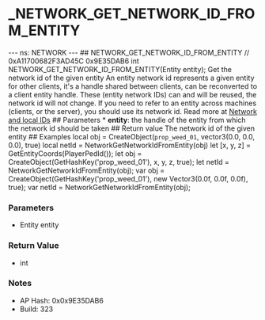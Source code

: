 # _NETWORK_GET_NETWORK_ID_FROM_ENTITY

--- ns: NETWORK --- ## NETWORK_GET_NETWORK_ID_FROM_ENTITY  // 0xA11700682F3AD45C 0x9E35DAB6 int NETWORK_GET_NETWORK_ID_FROM_ENTITY(Entity entity); Get the network id of the given entity  An entity network id represents a given entity for other clients, it's a handle shared between clients, can be reconverted to a client entity handle. These (entity network IDs) can and will be reused, the network id will not change. If you need to refer to an entity across machines (clients, or the server), you should use its network id.  Read more at [Network and local IDs](https://docs.fivem.net/docs/scripting-manual/networking/ids/)  ## Parameters * **entity**: the handle of the entity from which the network id should be taken  ## Return value The network id of the given entity  ## Examples local obj = CreateObject(`prop_weed_01`, vector3(0.0, 0.0, 0.0), true) local netId = NetworkGetNetworkIdFromEntity(obj)  let [x, y, z] = GetEntityCoords(PlayerPedId()); let obj = CreateObject(GetHashKey('prop_weed_01'), x, y, z, true); let netId = NetworkGetNetworkIdFromEntity(obj);  var obj = CreateObject(GetHashKey('prop_weed_01'), new Vector3(0.0f, 0.0f, 0.0f), true); var netId = NetworkGetNetworkIdFromEntity(obj);

### Parameters
* Entity entity

### Return Value
* int

### Notes
* AP Hash: 0x0x9E35DAB6
* Build: 323

